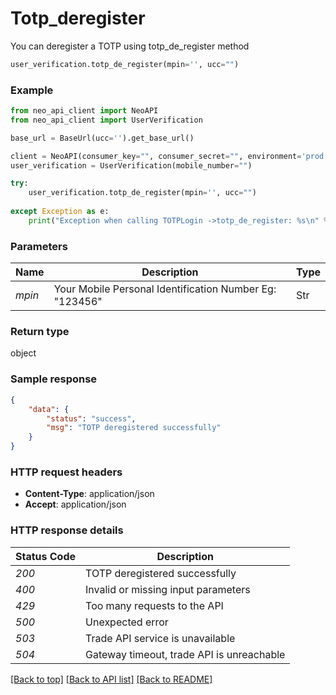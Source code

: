 # **Totp_deregister**
You can deregister a TOTP using totp_de_register method

```python
user_verification.totp_de_register(mpin='', ucc="")
```

### Example


```python
from neo_api_client import NeoAPI
from neo_api_client import UserVerification

base_url = BaseUrl(ucc='').get_base_url()

client = NeoAPI(consumer_key="", consumer_secret="", environment='prod', access_token=None, neo_fin_key=None, base_url=base_url)
user_verification = UserVerification(mobile_number="")

try:
    user_verification.totp_de_register(mpin='', ucc="")
    
except Exception as e:
    print("Exception when calling TOTPLogin ->totp_de_register: %s\n" % e)
```
### Parameters

| Name   | Description                                             | Type   |
|--------|---------------------------------------------------------|--------|
| *mpin* | Your Mobile Personal Identification Number Eg: "123456" | Str    |

### Return type

object

### Sample response
```json
{
	"data": {
		"status": "success",
		"msg": "TOTP deregistered successfully"
	}
}
```

### HTTP request headers

 - **Content-Type**: application/json
 - **Accept**: application/json

### HTTP response details

| Status Code | Description                               |
|-------------|-------------------------------------------|
| *200*       | TOTP deregistered successfully       |
| *400*       | Invalid or missing input parameters       |
| *429*       | Too many requests to the API              |
| *500*       | Unexpected error                          |
| *503*       | Trade API service is unavailable          |
| *504*       | Gateway timeout, trade API is unreachable |

[[Back to top]](#) [[Back to API list]](../README.md#documentation-for-api-endpoints) [[Back to README]](../README.md)
